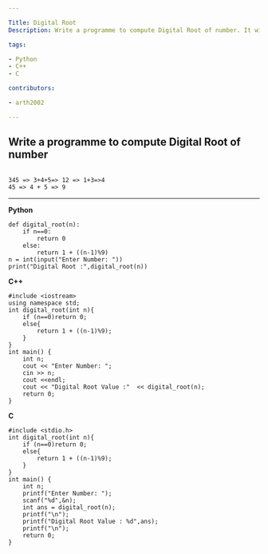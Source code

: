 ```yaml
---

Title: Digital Root
Description: Write a programme to compute Digital Root of number. It will sum of digit in given number until it become single digit.

tags:

- Python
- C++
- C

contributors:

- arth2002

---
```


## Write a programme to compute Digital Root of number

```txt

345 => 3+4+5=> 12 => 1+3=>4
45 => 4 + 5 => 9

```
---

  

<CodeBlock>

  
**Python**
```
def digital_root(n):
    if n==0:
        return 0
    else:
        return 1 + ((n-1)%9)
n = int(input("Enter Number: "))
print("Digital Root :",digital_root(n))

```
**C++**
```
#include <iostream>
using namespace std;
int digital_root(int n){
    if (n==0)return 0;
    else{
        return 1 + ((n-1)%9);
    }
}
int main() {
    int n;
    cout << "Enter Number: ";
    cin >> n;
    cout <<endl;
    cout << "Digital Root Value :"  << digital_root(n);
    return 0;
}

```
**C**
```
#include <stdio.h>
int digital_root(int n){
    if (n==0)return 0;
    else{
        return 1 + ((n-1)%9);
    }
}
int main() {
    int n;
    printf("Enter Number: ");
    scanf("%d",&n);
    int ans = digital_root(n);
    printf("\n");
    printf("Digital Root Value : %d",ans);
    printf("\n");
    return 0;
}
```

</CodeBlock>